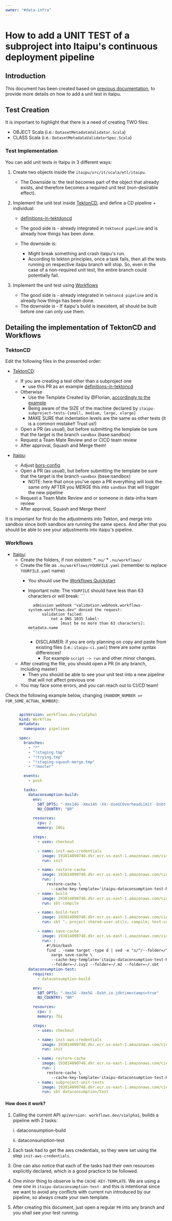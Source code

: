 ```yaml
---
owner: "#data-infra"
---
```


# How to add a UNIT TEST of a subproject into Itaipu's continuous deployment pipeline

## Introduction

This document has been created based on [previous documentation](./change-continuous-deployment-pipeline.md), to provide more details on how to add a unit test in itaipu.

## Test Creation

It is important to highlight that there is a need of creating TWO files:

* OBJECT Scala (i.e.: `DatasetMetadataValidator.Scala`)
* CLASS Scala  (i.e.: `DatasetMetadataValidatorSpec.Scala`)

### Test Implementation

You can add unit tests in Itaipu in 3 different ways:

1. Create two objects inside the `itaipu/src/it/scala/etl/itaipu`.  

      * The Downside is: the test becomes part of the object that already exists, and therefore becomes a required unit test (non-desirable effect).

1. Implement the unit test inside [TektonCD](https://github.com/nubank/tektoncd), and define a CD pipeline + individual:  

      * [definitions-in-tektdoncd](https://github.com/nubank/tektoncd/pull/337)

      * The good side is - already integrated in `tektoncd pipeline` and is already how things has been done.  

      * The downside is:  

          * Might break something and crash itaipu's run.
          * According to tekton principles,  once a task fails, then all the tests  running on respective itaipu branch will stop. So, even in the case of a non-required unit test, the entire branch could potentially fail.

1. Implement the unit test using [Workflows](https://playbooks.nubank.com.br/cicd/workflows/quickstart/#introduction)  

      * The good side is - already integrated in `tektoncd pipeline` and is already how things has been done.
      * The downside is - If itaipu's build is inexistent, all should be built before one can only use them.

## Detailing the implementation of TektonCD and Workflows

### TektonCD
Edit the following files in the presented order:

* [TektonCD](https://github.com/nubank/tektoncd):
  * If you are creating a test other than a subproject one
    * use this PR as an example [definitions-in-tektoncd](https://github.com/nubank/tektoncd/pull/337)
  * Otherwise
    * Use the Template Created by @Florian, [accordingly to the example](https://github.com/nubank/tektoncd/blob/602d3ded4e4c9b1aaa3af5a55319f3c405271b2b/tekton/live/itaipu/pipelines/itaipu-ci.yaml#L344-L356)
    * Being aware of the SIZE of the machine declared by `itaipu-subproject-tests-{small, medium, large, xlarge}`
    * MAKE SURE that indentation levels are the same as other tests (it is a common mistake!! Trust us!)
  * Open a PR (as usual), but before submitting the template be sure that the      target is the branch `sandbox` (base:sandbox)
  * Request a Team Mate Review and or CICD team review
  * After approval, Squash and Merge them!

* [Itaipu](https://github.com/nubank/itaipu):
  * Adjust [bors-config](https://github.com/nubank/itaipu/blob/master/bors.toml)
  * Open a PR (as usual), but before submitting the template be sure that the target is the branch `sandbox` (base:sandbox)
    * NOTE: here that once you've open a PR everything will look the
      same only AFTER you MERGE this into `sandbox` that will trigger the new pipeline
  * Request a Team Mate Review and or someone in data-infra team review
  * After approval, Squash and Merge them!

It is important for first do the adjustments into Tekton, and merge into sandbox since
both sandbox are running the same specs. And after that you should be able to see your adjustments into
itaipu's pipeline.

### Workflows

* [Itaipu](https://github.com/nubank/itaipu):
  * Create the folders, if non existent:
        *`.nu/`
        * `.nu/workflows/`
  * Create the file as `.nu/workflows/YOURFILE.yaml` (remember to replace `YOURFILE.yaml` name)
    * You should use the [Workflows Quickstart](https://playbooks.nubank.com.br/cicd/workflows/quickstart/#introduction)
    * Important note: The `YOURFILE` should have less than 63 characters or will break:
            ```

            admission webhook "validation.webhook.workflows-system.workflows.dev" denied the request:
                validation failed:
                    not a DNS 1035 label:
                        [must be no more than 63 characters]: metadata.name
            ```
      * DISCLAIMER: if you are only planning on copy and paste from existing files (i.e.: `itaipu-ci.yaml`)
         there are some syntax differences!
        * For example `script -> run` and other minor changes.
  * After creating the file, you should open a PR (in any branch, including master)
    * Then you should be able to see your unit test into a new pipeline that will not affect previous one
  * You may face some errors, and you can reach out to CI/CD team!

Check the following example below, changing `{RANDOM_NUMBER => FOR_SOME_ACTUAL_NUMBER}`:

```yaml

      apiVersion: workflows.dev/v1alpha1
      kind: Workflow
      metadata:
        namespace: pipelines

      spec:
        branches:
          - "*"
          - "!staging.tmp"
          - "!trying.tmp"
          - "!staging-squash-merge.tmp"
          - "!master"

        events:
          - push

        tasks:
          dataconsumption-build:
            env:
              SBT_OPTS: "-Xms14G -Xmx14G -XX:-UseGCOverheadLimit -Dsbt.io.jdktimestamps=true"
              NU_COUNTRY: "BR"

            resources:
              cpu: 2
              memory: 16Gi

            steps:
              - uses: checkout

              - name: init-aws-credentials
                image: 193814090748.dkr.ecr.us-east-1.amazonaws.com/cicd/aws-credentials
                run: init

              - name: restore-cache
                image: 193814090748.dkr.ecr.us-east-1.amazonaws.com/cicd/cache:latest
                run: |
                  restore-cache \
                    --cache-key-template='itaipu-dataconsumption-test-RANDOM_NUMBER-{% checksum build.sbt %}-{% checksum project/plugins.sbt %}-{% checksum project/build.properties %}-{% checksum .tekton/cache_version %}'
              - name: build
                image: 193814090748.dkr.ecr.us-east-1.amazonaws.com/cicd/scala-builder
                run: sbt compile

              - name: build-test
                image: 193814090748.dkr.ecr.us-east-1.amazonaws.com/cicd/scala-builder
                run: sbt "; project shared-user-utils; compile; test:compile"

              - name: save-cache
                image: 193814090748.dkr.ecr.us-east-1.amazonaws.com/cicd/cache:latest
                run: |
                  #!/bin/bash
                  find . -name target -type d | sed -e "s/^/--folder=/" | \
                    xargs save-cache \
                    --cache-key-template='itaipu-dataconsumption-test-RANDOM_NUMBER-{% checksum build.sbt %}-{% checksum project/plugins.sbt %}-{% checksum project/build.properties %}-{% checksum .tekton/cache_version %}' \
                    --folder=~/.ivy2 --folder=~/.m2 --folder=~/.sbt
          dataconsumption-test:
            requires:
              - dataconsumption-build

            env:
              SBT_OPTS: "-Xms5G -Xmx5G -Dsbt.io.jdktimestamps=true"
              NU_COUNTRY: "BR"

            resources:
              cpu: 2
              memory: 7Gi

            steps:
              - uses: checkout

              - name: init-aws-credentials
                image: 193814090748.dkr.ecr.us-east-1.amazonaws.com/cicd/aws-credentials
                run: init

              - name: restore-cache
                image: 193814090748.dkr.ecr.us-east-1.amazonaws.com/cicd/cache:latest
                run: |
                  restore-cache \
                    --cache-key-template='itaipu-dataconsumption-test-RANDOM_NUMBER-{% checksum build.sbt %}-{% checksum project/plugins.sbt %}-{% checksum project/build.properties %}-{% checksum .tekton/cache_version %}'
              - name: subproject-unit-tests
                image: 193814090748.dkr.ecr.us-east-1.amazonaws.com/cicd/scala-builder
                run: sbt dataconsumption/test
```

#### How does it work?

1. Calling the current API `apiVersion: workflows.dev/v1alpha1`, builds a pipeline with 2 tasks:<br>

      i. dataconsumption-build <br>

      ii. dataconsumption-test

1. Each task had to get the aws credentials, so they were set using the step `init-aws-credentials`.
1. One can also notice that each of the tasks had their own resources explicitly declared,
   which is a good practice to be followed.
1. One minor thing to observe is the `CACHE-KEY-TEMPLATE`. We are using a new one in `itaipu-dataconsumption-test-`
   and this is intentional since we want to avoid any conflicts with current run introduced by our pipeline, so always
   create your own template.
1. After creating this document, just open a regular `PR` into any branch and you shall see your test running.
